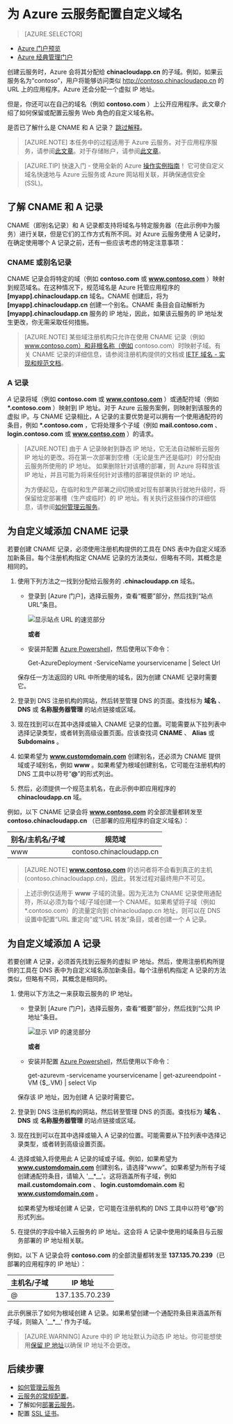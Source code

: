<properties
	pageTitle="在云服务中配置自定义域名 | Azure"
	description="了解如何通过配置 DNS 设置在自定义域上向 Internet 公开 Azure 应用程序或数据。这些示例使用 Azure 门户。"
	services="cloud-services"
	documentationCenter=".net"
	authors="Thraka"
	manager="timlt"
	editor=""/>

<tags
	ms.service="cloud-services"
	ms.date="12/14/2017"
	wacn.date="03/31/2017"/>

# 为 Azure 云服务配置自定义域名

> [AZURE.SELECTOR]
- [Azure 门户预览](/documentation/articles/cloud-services-custom-domain-name-portal)
- [Azure 经典管理门户](/documentation/articles/cloud-services-custom-domain-name)

创建云服务时，Azure 会将其分配给 **chinacloudapp.cn** 的子域。例如，如果云服务名为“contoso”，用户将能够访问类似 http://contoso.chinacloudapp.cn 的 URL 上的应用程序。Azure 还会分配一个虚拟 IP 地址。

但是，你还可以在自己的域名（例如 **contoso.com** ）上公开应用程序。此文章介绍了如何保留或配置云服务 Web 角色的自定义域名称。

是否已了解什么是 CNAME 和 A 记录？ [跳过解释](#add-a-cname-record-for-your-custom-domain)。

> [AZURE.NOTE]
本任务中的过程适用于 Azure 云服务。对于应用程序服务，请参阅[此文章](/documentation/articles/web-sites-custom-domain-name)。对于存储帐户，请参阅[此文章](/documentation/articles/storage-custom-domain-name)。

<p/>

> [AZURE.TIP]
快速入门 - 使用全新的 Azure [操作实例指南](http://support.microsoft.com/zh-cn/kb/2990804)！ 它可使自定义域名快速地与 Azure 云服务或 Azure 网站相关联，并确保通信安全 (SSL)。

## 了解 CNAME 和 A 记录

CNAME（即别名记录）和 A 记录都支持将域名与特定服务器（在此示例中为服务）进行关联，但是它们的工作方式有所不同。对 Azure 云服务使用 A 记录时，在确定使用哪个 A 记录之前，还有一些应该考虑的特定注意事项：

### CNAME 或别名记录

CNAME 记录会将特定的域（例如 **contoso.com** 或 **www.contoso.com** ）映射到规范域名。在这种情况下，规范域名是 Azure 托管应用程序的 **[myapp].chinacloudapp.cn** 域名。CNAME 创建后，将为 **[myapp].chinacloudapp.cn** 创建一个别名。CNAME 条目会自动解析为 **[myapp].chinacloudapp.cn** 服务的 IP 地址，因此，如果该云服务的 IP 地址发生更改，你无需采取任何措施。

> [AZURE.NOTE]
某些域注册机构只允许在使用 CNAME 记录（例如 www.contoso.com）和非根名称（例如 contoso.com）时映射子域。有关 CNAME 记录的详细信息，请参阅注册机构提供的文档或 [IETF 域名 - 实现和规范文档](http://tools.ietf.org/html/rfc1035)。

### A 记录

*A* 记录将域（例如 **contoso.com** 或 **www.contoso.com** ）或通配符域（例如 **\*.contoso.com** ）映射到 IP 地址。对于 Azure 云服务案例，则映射到该服务的虚拟 IP。与 CNAME 记录相比，A 记录的主要优势是可以拥有一个使用通配符的条目，例如 **\*.contoso.com** ，它将处理多个子域（例如 **mail.contoso.com** 、 **login.contoso.com** 或 **www.contso.com** ）的请求。

> [AZURE.NOTE]
由于 A 记录映射到静态 IP 地址，它无法自动解析云服务 IP 地址的更改。将在第一次部署到空槽（无论是生产还是临时）时分配由云服务所使用的 IP 地址。 如果删除针对该槽的部署，则 Azure 将释放该 IP 地址，并且可能为将来任何针对该槽的部署提供新的 IP 地址。
>
> 为方便起见，在临时和生产部署之间切换或对现有部署执行就地升级时，将保留给定部署槽（生产或临时）的 IP 地址。有关执行这些操作的详细信息，请参阅[如何管理云服务](/documentation/articles/cloud-services-how-to-manage)。


## <a name="add-a-cname-record-for-your-custom-domain"></a> 为自定义域添加 CNAME 记录

若要创建 CNAME 记录，必须使用注册机构提供的工具在 DNS 表中为自定义域添加新条目。每个注册机构指定 CNAME 记录的方法类似，但略有不同，其概念是相同的。

1. 使用下列方法之一找到分配给云服务的 **.chinacloudapp.cn** 域名。

   * 登录到 [Azure 门户]，选择云服务，查看“概要”部分，然后找到“站点 URL”条目。

       ![显示站点 URL 的速览部分][csurl]
            
       **或者**
  
   * 安装并配置 [Azure Powershell](/documentation/articles/powershell-install-configure)，然后使用以下命令：


        Get-AzureDeployment -ServiceName yourservicename | Select Url

    
    保存任一方法返回的 URL 中所使用的域名，因为创建 CNAME 记录时需要它。

1.  登录到 DNS 注册机构的网站，然后转至管理 DNS 的页面。查找标为 **域名** 、 **DNS** 或 **名称服务器管理** 的站点链接或区域。

2.  现在找到可以在其中选择或输入 CNAME 记录的位置。可能需要从下拉列表中选择记录类型，或者转到高级设置页面。应该查找词 **CNAME** 、 **Alias** 或 **Subdomains** 。

3.  如果希望为 **www.customdomain.com** 创建别名，还必须为 CNAME 提供域或子域别名，例如 **www** 。如果希望为根域创建别名，它可能在注册机构的 DNS 工具中以符号“**@**”的形式列出。

4. 然后，必须提供一个规范主机名，在此示例中即应用程序的 **chinacloudapp.cn** 域。

例如，以下 CNAME 记录会将 **www.contoso.com** 的全部流量都转发至 **contoso.chinacloudapp.cn** （已部署的应用程序的自定义域名）：

| 别名/主机名/子域 | 规范域 |
| ------------------------- | -------------------- |
| www | contoso.chinacloudapp.cn |

> [AZURE.NOTE]
**www.contoso.com** 的访问者将不会看到真正的主机 (contoso.chinacloudapp.cn)，因此，转发过程对最终用户不可见。

> 上述示例仅适用于 **www** 子域的流量。因为无法为 CNAME 记录使用通配符，所以必须为每个域/子域创建一个 CNAME。如果希望将子域（例如 *.contoso.com）的流量定向到 chinacloudapp.cn 地址，则可以在 DNS 设置中配置“URL 重定向”或“URL 转发”条目，或者创建一个 A 记录。


## 为自定义域添加 A 记录

若要创建 A 记录，必须首先找到云服务的虚拟 IP 地址。然后，使用注册机构所提供的工具在 DNS 表中为自定义域名添加新条目。每个注册机构指定 A 记录的方法类似，但略有不同，其概念是相同的。

1. 使用以下方法之一来获取云服务的 IP 地址。

   * 登录到 [Azure 门户]，选择云服务，查看“概要”部分，然后找到“公共 IP 地址”条目。

       ![显示 VIP 的速览部分][vip]

       **或者**

   * 安装并配置 [Azure Powershell](/documentation/articles/powershell-install-configure)，然后使用以下命令：


        get-azurevm -servicename yourservicename | get-azureendpoint -VM {$_.VM} | select Vip

    
    保存该 IP 地址，因为创建 A 记录时需要它。

1.  登录到 DNS 注册机构的网站，然后转至管理 DNS 的页面。查找标为 **域名** 、 **DNS** 或 **名称服务器管理** 的站点链接或区域。

2.  现在找到可以在其中选择或输入 A 记录的位置。可能需要从下拉列表中选择记录类型，或者转到高级设置页面。

3. 选择或输入将使用此 A 记录的域或子域。例如，如果希望为 **www.customdomain.com** 创建别名，请选择“www”。如果希望为所有子域创建通配符条目，请输入 '\_\_\*\_\_'。这将涵盖所有子域，例如 **mail.customdomain.com** 、 **login.customdomain.com** 和  **www.customdomain.com** 。

    如果希望为根域创建 A 记录，它可能在注册机构的 DNS 工具中以符号“**@**”的形式列出。

4. 在提供的字段中输入云服务的 IP 地址。这会将 A 记录中使用的域条目与云服务部署的 IP 地址相关联。

例如，以下 A 记录会将 **contoso.com** 的全部流量都转发至 **137.135.70.239**（已部署的应用程序的 IP 地址）：

| 主机名/子域 | IP 地址 |
| ------------------- | -------------- |
| @ | 137\.135.70.239 |


此示例展示了如何为根域创建 A 记录。如果希望创建一个通配符条目来涵盖所有子域，则输入 '\_\_\*\_\_' 作为子域。

>[AZURE.WARNING]
Azure 中的 IP 地址默认为动态 IP 地址。你可能想使用[保留 IP 地址](/documentation/articles/virtual-networks-reserved-public-ip)以确保 IP 地址不会更改。

## 后续步骤

* [如何管理云服务](/documentation/articles/cloud-services-how-to-manage)
* [云服务的常规配置](/documentation/articles/cloud-services-how-to-configure-portal)。
* 了解如何[部署云服务](/documentation/articles/cloud-services-how-to-create-deploy-portal)。
* 配置 [SSL 证书](/documentation/articles/cloud-services-configure-ssl-certificate-portal)。

[Expose Your Application on a Custom Domain]: #access-app
[Add a CNAME Record for Your Custom Domain]: #add-cname
[Expose Your Data on a Custom Domain]: #access-data
[VIP swaps]: /documentation/articles/cloud-services-how-to-manage-portal/#how-to-swap-deployments-to-promote-a-staged-deployment-to-production
[Create a CNAME record that associates the subdomain with the storage account]: #create-cname
[Azure 门户预览]: https://portal.azure.cn
[vip]: ./media/cloud-services-custom-domain-name-portal/csvip.png
[csurl]: ./media/cloud-services-custom-domain-name-portal/csurl.png
 

<!---HONumber=Mooncake_Quality_Review_1202_2016-->